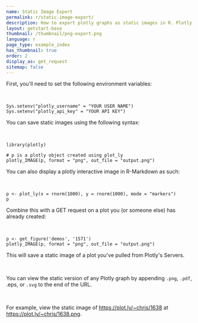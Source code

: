 ```yaml
---
name: Static Image Export
permalink: r/static-image-export/
description: How to export plotly graphs as static images in R. Plotly supports png, svg, jpg, and pdf image export.
layout: getstart-base
thumbnail: /thumbnail/png-export.png
language: r
page_type: example_index
has_thumbnail: true
order: 2
display_as: get_request
sitemap: false
---
```


<div class="content-box">
<p>First, you'll need to set the following environment variables:</P><br>

<pre><code>Sys.setenv("plotly_username" = "YOUR USER NAME")
Sys.setenv("plotly_api_key" = "YOUR API KEY")
</pre></code>	

<p>You can save static images using the following syntax:</p><br>

<pre><code>library(plotly)

# p is a plotly object created using plot_ly
plotly_IMAGE(p, format = "png", out_file = "output.png")
</code></pre>

<p>You can also display a plotly interactive image in R-Markdown as such:</p><br>

<pre><code>p <- plot_ly(x = rnorm(1000), y = rnorm(1000), mode = "markers")
p
</code></pre>

<p>Combine this with a GET request on a plot you (or someone else) has already created:</p><br>

<pre><code>p <- get_figure('demos', '1571')
plotly_IMAGE(p, format = "png", out_file = "output.png")
</code></pre>


<p>This will save a static image of a plot you've pulled from Plotly's Servers.</p><br>

<p>You can view the static version of any Plotly graph by appending <code class="no-padding">.png</code>,
<code class="no-padding">.pdf</code>, <codeclass="no-padding">.eps</code>, or <code class="no-padding">.svg</code> to the end of the URL.</p><br>
<p>For example, view the static image of <a href="https://plot.ly/~chris/1638">https://plot.ly/~chris/1638</a> at <a href="https://plot.ly/~chris/1638.png">https://plot.ly/~chris/1638.png</a>.</p><br>
